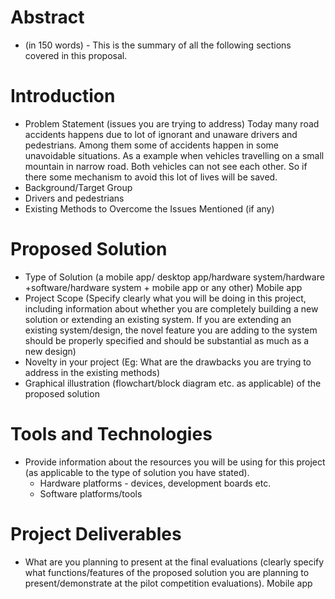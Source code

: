 # Abstract
* (in 150 words) - This is the summary of all the following sections covered in this proposal.


# Introduction 
* Problem Statement (issues you are trying to address)
Today many road accidents happens due to lot of ignorant and unaware drivers and pedestrians. Among them some of accidents happen in some unavoidable situations. As a example when vehicles travelling on a small mountain in narrow road. Both vehicles can not see each other. So if there some mechanism to avoid this lot of lives will be saved. 
* Background/Target Group
* Drivers and pedestrians
* Existing Methods to Overcome the Issues Mentioned (if any)


# Proposed Solution
* Type of Solution (a mobile app/ desktop app/hardware system/hardware +software/hardware system + mobile app or any other)
	Mobile app
* Project Scope (Specify clearly what you will be doing in this project, including information about whether you are completely building a new solution or extending an existing system. If you are extending an existing system/design, the novel feature you are adding to the system should be properly specified and should be substantial as much as a new design)
* Novelty in your project (Eg: What are the drawbacks you are trying to address in the existing methods)
* Graphical illustration (flowchart/block diagram etc. as applicable) of the proposed solution


# Tools and Technologies 
* Provide information about the resources you will be using for this project (as applicable to the type of solution you have stated).
  * Hardware platforms - devices, development boards etc.
  * Software platforms/tools


# Project Deliverables
* What are you planning to present at the final evaluations (clearly specify what functions/features of the proposed solution you are planning to present/demonstrate at the pilot competition evaluations).
  Mobile app


